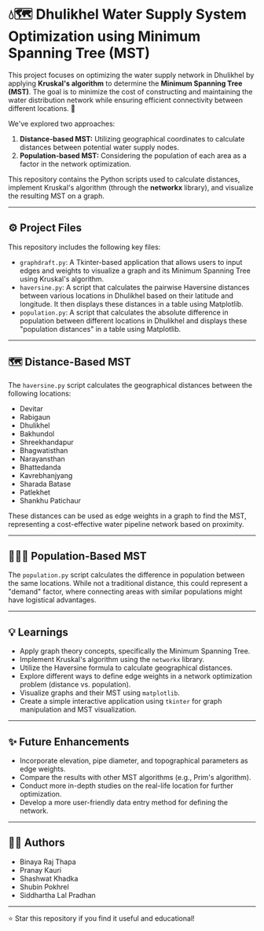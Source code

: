 # 💧🗺️ Dhulikhel Water Supply System Optimization using Minimum Spanning Tree (MST)


This project focuses on optimizing the water supply network in Dhulikhel by applying **Kruskal's algorithm** to determine the **Minimum Spanning Tree (MST)**. The goal is to minimize the cost of constructing and maintaining the water distribution network while ensuring efficient connectivity between different locations. 🚀

We've explored two approaches:

1.  **Distance-based MST:** Utilizing geographical coordinates to calculate distances between potential water supply nodes.
2.  **Population-based MST:** Considering the population of each area as a factor in the network optimization.

This repository contains the Python scripts used to calculate distances, implement Kruskal's algorithm (through the **networkx** library), and visualize the resulting MST on a graph.

---

## ⚙️ Project Files

This repository includes the following key files:

* `graphdraft.py`: A Tkinter-based application that allows users to input edges and weights to visualize a graph and its Minimum Spanning Tree using Kruskal's algorithm.
* `haversine.py`: A script that calculates the pairwise Haversine distances between various locations in Dhulikhel based on their latitude and longitude. It then displays these distances in a table using Matplotlib.
* `population.py`: A script that calculates the absolute difference in population between different locations in Dhulikhel and displays these "population distances" in a table using Matplotlib.

---

## 🗺️ Distance-Based MST

The `haversine.py` script calculates the geographical distances between the following locations:

* Devitar
* Rabigaun
* Dhulikhel
* Bakhundol
* Shreekhandapur
* Bhagwatisthan
* Narayansthan
* Bhattedanda
* Kavrebhanjyang
* Sharada Batase
* Patlekhet
* Shankhu Patichaur

These distances can be used as edge weights in a graph to find the MST, representing a cost-effective water pipeline network based on proximity.

---

## 🧑‍🤝‍🧑 Population-Based MST

The `population.py` script calculates the difference in population between the same locations. While not a traditional distance, this could represent a "demand" factor, where connecting areas with similar populations might have logistical advantages.

---


## 💡 Learnings

* Apply graph theory concepts, specifically the Minimum Spanning Tree.
* Implement Kruskal's algorithm using the `networkx` library.
* Utilize the Haversine formula to calculate geographical distances.
* Explore different ways to define edge weights in a network optimization problem (distance vs. population).
* Visualize graphs and their MST using `matplotlib`.
* Create a simple interactive application using `tkinter` for graph manipulation and MST visualization.

---

## ✨ Future Enhancements

* Incorporate elevation, pipe diameter, and topographical parameters as edge weights.
* Compare the results with other MST algorithms (e.g., Prim's algorithm).
* Conduct more in-depth studies on the real-life location for further optimization.
* Develop a more user-friendly data entry method for defining the network.

---

## 🧑‍💻 Authors

* Binaya Raj Thapa
* Pranay Kauri 
* Shashwat Khadka
* Shubin Pokhrel 
* Siddhartha Lal Pradhan 

---

⭐ Star this repository if you find it useful and educational!